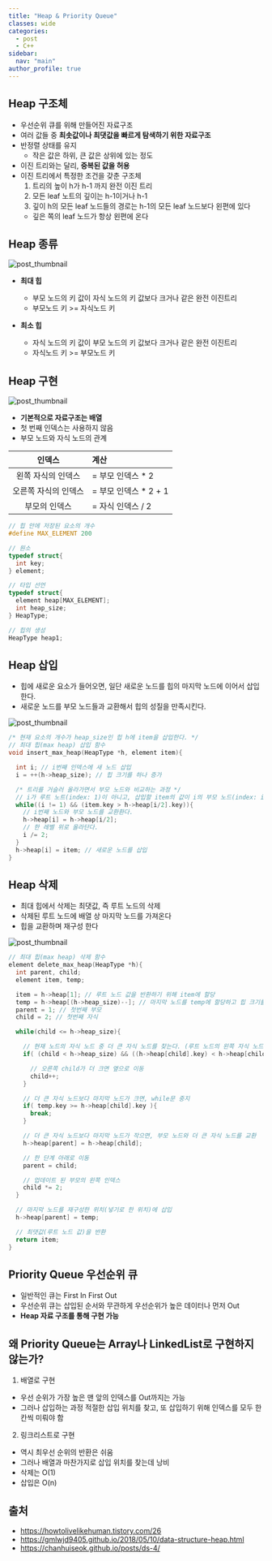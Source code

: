 ```yaml
---
title: "Heap & Priority Queue"
classes: wide
categories: 
  - post
  - C++
sidebar:
  nav: "main"
author_profile: true
---
```


## Heap 구조체
* 우선순위 큐를 위해 만들어진 자료구조
* 여러 값들 중 **최솟값이나 최댓값을 빠르게 탐색하기 위한 자료구조**
* 반정렬 상태를 유지
  * 작은 값은 하위, 큰 값은 상위에 있는 정도
* 이진 트리와는 달리, **중복된 값을 허용**
* 이진 트리에서 특정한 조건을 갖춘 구조체
  1. 트리의 높이 h가 h-1 까지 완전 이진 트리
  2. 모든 leaf 노트의 깊이는 h-1이거나 h-1
  3. 깊이 h의 모든 leaf 노드들의 경로는 h-1의 모든 leaf 노드보다 왼편에 있다
    * 깊은 쪽의 leaf 노드가 항상 왼편에 온다

## Heap 종류

![post_thumbnail](/assets/images/types-of-heap.png)

* **최대 힙**
  * 부모 노드의 키 값이 자식 노드의 키 값보다 크거나 같은 완전 이진트리
  * 부모노드 키 >= 자식노드 키

* **최소 힙**
  * 자식 노드의 키 값이 부모 노드의 키 값보다 크거나 같은 완전 이진트리
  * 자식노드 키 >= 부모노드 키

## Heap 구현

![post_thumbnail](/assets/images/heap-index-parent-child.png)
    
* **기본적으로 자료구조는 배열**
* 첫 번째 인덱스는 사용하지 않음
* 부모 노드와 자식 노드의 관계

|인덱스|계산|
|:---:|:---|
|왼쪽 자식의 인덱스| = 부모 인덱스 * 2|
|오른쪽 자식의 인덱스| = 부모 인덱스 * 2 + 1|
|부모의 인덱스| = 자식 인덱스 / 2|

```c
// 힙 안에 저장된 요소의 개수
#define MAX_ELEMENT 200

// 원소
typedef struct{
  int key;
} element;

// 타입 선언
typedef struct{
  element heap[MAX_ELEMENT];
  int heap_size;
} HeapType;

// 힙의 생성
HeapType heap1;
```

## Heap 삽입
* 힙에 새로운 요소가 들어오면, 일단 새로운 노드를 힙의 마지막 노드에 이어서 삽입한다.
* 새로운 노드를 부모 노드들과 교환해서 힙의 성질을 만족시킨다.

![post_thumbnail](/assets/images/maxheap-insertion.png)

```c++
/* 현재 요소의 개수가 heap_size인 힙 h에 item을 삽입한다. */
// 최대 힙(max heap) 삽입 함수
void insert_max_heap(HeapType *h, element item){

  int i; // i번째 인덱스에 새 노드 삽입
  i = ++(h->heap_size); // 힙 크기를 하나 증가

  /* 트리를 거슬러 올라가면서 부모 노드와 비교하는 과정 */
  // i가 루트 노트(index: 1)이 아니고, 삽입할 item의 값이 i의 부모 노드(index: i/2)보다 크면
  while((i != 1) && (item.key > h->heap[i/2].key)){
    // i번째 노드와 부모 노드를 교환환다.
    h->heap[i] = h->heap[i/2];
    // 한 레벨 위로 올라단다.
    i /= 2;
  }
  h->heap[i] = item; // 새로운 노드를 삽입
}
```

## Heap 삭제
* 최대 힙에서 삭제는 최댓값, 즉 루트 노드의 삭제
* 삭제된 루트 노드에 배열 상 마지막 노드를 가져온다
* 힙을 교환하며 재구성 한다

![post_thumbnail](/assets/images/maxheap-delete.png)

```c++
// 최대 힙(max heap) 삭제 함수
element delete_max_heap(HeapType *h){
  int parent, child;
  element item, temp;

  item = h->heap[1]; // 루트 노드 값을 반환하기 위해 item에 할당
  temp = h->heap[(h->heap_size)--]; // 마지막 노드를 temp에 할당하고 힙 크기를 하나 감소
  parent = 1; // 첫번째 부모
  child = 2; // 첫번째 자식

  while(child <= h->heap_size){

    // 현재 노드의 자식 노드 중 더 큰 자식 노드를 찾는다. (루트 노드의 왼쪽 자식 노드(index: 2)부터 비교 시작)
    if( (child < h->heap_size) && ((h->heap[child].key) < h->heap[child+1].key) ){

      // 오른쪽 child가 더 크면 옆으로 이동
      child++;
    }

    // 더 큰 자식 노드보다 마지막 노드가 크면, while문 중지
    if( temp.key >= h->heap[child].key ){
      break;
    }

    // 더 큰 자식 노드보다 마지막 노드가 작으면, 부모 노드와 더 큰 자식 노드를 교환
    h->heap[parent] = h->heap[child];

    // 한 단계 아래로 이동
    parent = child;

    // 업데이트 된 부모의 왼쪽 인덱스
    child *= 2; 
  }

  // 마지막 노드를 재구성한 위치(넣기로 한 위치)에 삽입
  h->heap[parent] = temp;

  // 최댓값(루트 노드 값)을 반환
  return item;
}
```
## Priority Queue 우선순위 큐
* 일반적인 큐는 First In First Out
* 우선순위 큐는 삽입된 순서와 무관하게 우선순위가 높은 데이터나 먼저 Out
* **Heap 자료 구조를 통해 구현 가능**

## 왜 Priority Queue는 Array나 LinkedList로 구현하지 않는가?
1. 배열로 구현
  * 우선 순위가 가장 높은 맨 앞의 인덱스를 Out까지는 가능
  * 그러나 삽입하는 과정 적절한 삽입 위치를 찾고, 또 삽입하기 위해 인덱스를 모두 한 칸씩 미뤄야 함
2. 링크리스트로 구현
  * 역시 최우선 순위의 반환은 쉬움
  * 그러나 배열과 마찬가지로 삽입 위치를 찾는데 낭비
* 삭제는 O(1)
* 삽입은 O(n)

## 출처  
* <https://howtolivelikehuman.tistory.com/26>
* <https://gmlwjd9405.github.io/2018/05/10/data-structure-heap.html>
* <https://chanhuiseok.github.io/posts/ds-4/>